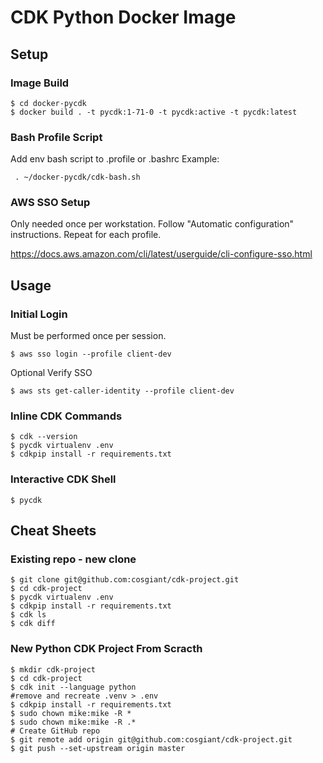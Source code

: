 # CDK Python Docker Image

## Setup

### Image Build

```
$ cd docker-pycdk
$ docker build . -t pycdk:1-71-0 -t pycdk:active -t pycdk:latest
```

### Bash Profile Script

Add env bash script to .profile or .bashrc Example:

``` . ~/docker-pycdk/cdk-bash.sh```

### AWS SSO Setup

Only needed once per workstation. Follow "Automatic configuration" instructions.  Repeat for each profile.

https://docs.aws.amazon.com/cli/latest/userguide/cli-configure-sso.html

## Usage

### Initial Login

Must be performed once per session.

```$ aws sso login --profile client-dev```

Optional Verify SSO

```$ aws sts get-caller-identity --profile client-dev```

###  Inline CDK Commands

```
$ cdk --version
$ pycdk virtualenv .env
$ cdkpip install -r requirements.txt
```

### Interactive CDK Shell

```$ pycdk```

## Cheat Sheets

### Existing repo - new clone

```
$ git clone git@github.com:cosgiant/cdk-project.git
$ cd cdk-project
$ pycdk virtualenv .env
$ cdkpip install -r requirements.txt
$ cdk ls
$ cdk diff
```


### New Python CDK Project From Scracth

```
$ mkdir cdk-project
$ cd cdk-project
$ cdk init --language python
#remove and recreate .venv > .env
$ cdkpip install -r requirements.txt
$ sudo chown mike:mike -R *
$ sudo chown mike:mike -R .*
# Create GitHub repo
$ git remote add origin git@github.com:cosgiant/cdk-project.git
$ git push --set-upstream origin master
```